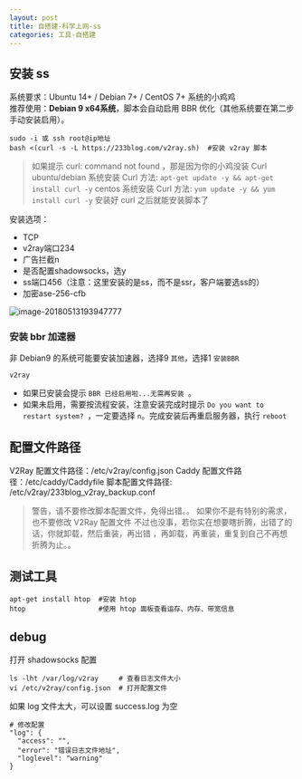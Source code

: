```yaml
---
layout: post
title: 自搭建-科学上网-ss
categories: 工具-自搭建
---
```


## 安装 ss
系统要求：Ubuntu 14+ / Debian 7+ / CentOS 7+ 系统的小鸡鸡   
推荐使用：**Debian 9 x64系统**，脚本会自动启用 BBR 优化（其他系统要在第二步手动安装启用）。   
```
sudo -i 或 ssh root@ip地址
bash <(curl -s -L https://233blog.com/v2ray.sh)  #安装 v2ray 脚本
```

> 如果提示 curl: command not found ，那是因为你的小鸡没装 Curl ubuntu/debian 系统安装 Curl 方法: `apt-get update -y && apt-get install curl -y` centos 系统安装 Curl 方法: `yum update -y && yum install curl -y` 安装好 curl 之后就能安装脚本了

安装选项：
* TCP
* v2ray端口234
* 广告拦截n
* 是否配置shadowsocks，选y
* ss端口456（注意：这里安装的是ss，而不是ssr，客户端要选ss的）
* 加密ase-256-cfb

![image-20180513193947777](https://ws3.sinaimg.cn/large/006tKfTcgy1fr9y3yjlqsj30hn0f70vc.jpg)

### 安装 bbr 加速器
非 Debian9 的系统可能要安装加速器，选择9 `其他`，选择1 `安装BBR`  
```
v2ray
```
* 如果已安装会提示 `BBR 已经启用啦...无需再安装 `。
* 如果未启用，需要按流程安装，注意安装完成时提示 `Do you want to restart system? `，一定要选择 `n`。完成安装后再重启服务器，执行 `reboot`

 ## 配置文件路径
V2Ray 配置文件路径：/etc/v2ray/config.json
Caddy 配置文件路径：/etc/caddy/Caddyfile
脚本配置文件路径: /etc/v2ray/233blog_v2ray_backup.conf

> 警告，请不要修改脚本配置文件，免得出错。。
> 如果你不是有特别的需求，也不要修改 V2Ray 配置文件
> 不过也没事，若你实在想要瞎折腾，出错了的话，你就卸载，然后重装，再出错 ，再卸载，再重装，重复到自己不再想折腾为止。。

## 测试工具
```
apt-get install htop  #安装 htop
htop                  #使用 htop 面板查看运存、内存、带宽信息
```

## debug
打开 shadowsocks 配置
```
ls -lht /var/log/v2ray     # 查看日志文件大小
vi /etc/v2ray/config.json  # 打开配置文件
```
如果 log 文件太大，可以设置 success.log 为空
```
# 修改配置
"log": {
  "access": "",
  "error": "错误日志文件地址",
  "loglevel": "warning"
}
```